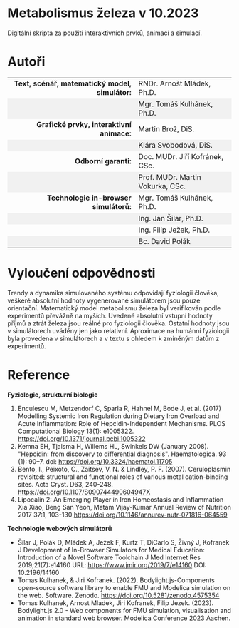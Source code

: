 <style>
tbody tr:nth-child(even){background-color:#f1f1f1}
</style>
# Metabolismus železa v 10.2023
Digitální skripta za použití interaktivních prvků, animací a simulací.
# Autoři

| | |
|--:|--|
| **Text, scénář, matematický model, simulátor:** | RNDr. Arnošt Mládek, Ph.D. |
| | Mgr. Tomáš Kulhánek, Ph.D. |
| **Grafické prvky, interaktivní animace:** | Martin Brož, DiS. |
|  | Klára Svobodová, DiS. |
| **Odborní garanti:** | Doc. MUDr. Jiří Kofránek, CSc. |
| | Prof. MUDr. Martin Vokurka, CSc. |
| **Technologie in-browser simulátorů:** | Mgr. Tomáš Kulhánek, Ph.D. |
| | Ing. Jan Šilar, Ph.D. |
| | Ing. Filip Ježek, Ph.D. |
| | Bc. David Polák |

# Vyloučení odpovědnosti

Trendy a dynamika simulovaného systému odpovídají fyziologii člověka, veškeré absolutní hodnoty vygenerované simulátorem jsou pouze orientační. Matematický model metabolismu železa byl verifikován podle experimentů převážně na myších. Uvedené absolutní vstupní hodnoty příjmů a ztrát železa jsou reálné pro fyziologii člověka. Ostatní hodnoty jsou v simulátorech uváděny jen jako relativní. Aproximace na humánní fyziologii byla provedena v simulátorech a v textu s ohledem k zmíněným datům z experimentů.

# Reference
**Fyziologie, strukturní biologie**

  1. Enculescu M, Metzendorf C, Sparla R, Hahnel M, Bode J, et al. (2017) Modelling Systemic Iron Regulation during Dietary Iron Overload and Acute Inflammation: Role of Hepcidin-Independent Mechanisms. PLOS Computational Biology 13(1): e1005322. https://doi.org/10.1371/journal.pcbi.1005322
  2. Kemna EH, Tjalsma H, Willems HL, Swinkels DW (January 2008). "Hepcidin: from discovery to differential diagnosis". Haematologica. 93 (1): 90–7. doi: https://doi.org/10.3324/haematol.11705 
  3. Bento, I., Peixoto, C., Zaitsev, V. N. & Lindley, P. F. (2007). Ceruloplasmin revisited: structural and functional roles of various metal cation-binding sites.  Acta Cryst. D63, 240-248. https://doi.org/10.1107/S090744490604947X
  4. Lipocalin 2: An Emerging Player in Iron Homeostasis and Inflammation
Xia Xiao, Beng San Yeoh, Matam Vijay-Kumar
Annual Review of Nutrition 2017 37:1, 103-130 https://doi.org/10.1146/annurev-nutr-071816-064559 

  
**Technologie webových simulátorů**

  * Šilar J, Polák D, Mládek A, Ježek F, Kurtz T, DiCarlo S, Živný J, Kofranek J
Development of In-Browser Simulators for Medical Education: Introduction of a Novel Software Toolchain
J Med Internet Res 2019;21(7):e14160
URL: https://www.jmir.org/2019/7/e14160
DOI: 10.2196/14160
  * Tomas Kulhanek, & Jiri Kofranek. (2022). Bodylight.js-Components open-source software library to enable FMU and Modelica simulation on the web. Software. Zenodo. https://doi.org/10.5281/zenodo.4575354
  * Tomas Kulhanek, Arnost Mladek, Jiri Kofranek, Filip Jezek. (2023). Bodylight.js 2.0 - Web components for FMU simulation, visualisation and animation in standard web browser. Modelica Conference 2023 Aachen.
